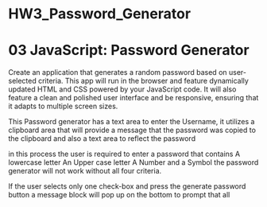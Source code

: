 # HW3_Password_Generator
# 03 JavaScript: Password Generator

Create an application that generates a random password based on user-selected criteria. This app will run in the browser and feature dynamically updated HTML and CSS powered by your JavaScript code. It will also feature a clean and polished user interface and be responsive, ensuring that it adapts to multiple screen sizes.

This Password generator has a text area to enter the Username, it utilizes a clipboard area that will provide a message that the password was copied to the clipboard and also a text area to reflect the password

in this process the user is required to enter a password that contains
  A lowercase letter
  An Upper case letter
  A Number
  and a Symbol
the password generator will not work without all four criteria. 

If the user selects only one check-box and press the generate password button a message block will pop up on the bottom to prompt that all 